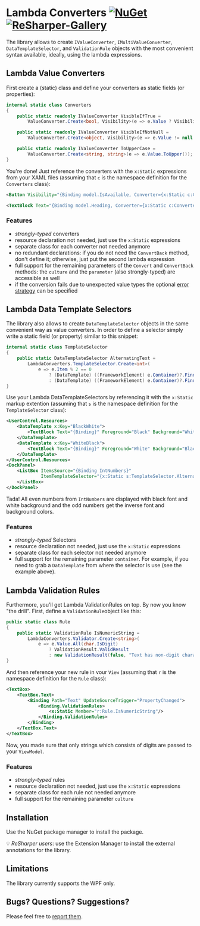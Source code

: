 # Lambda Converters [![NuGet](https://img.shields.io/nuget/v/LambdaConverters.svg)](https://www.nuget.org/packages/LambdaConverters) [![ReSharper-Gallery](https://img.shields.io/badge/resharper--gallery-v3.0.0-lightgrey.svg)](https://resharper-plugins.jetbrains.com/packages/LambdaConverters.Annotations)

The library allows to create `IValueConverter`, `IMultiValueConverter`, `DataTemplateSelector`, and `ValidationRule` objects with the most convenient syntax available, ideally, using the lambda expressions.

## Lambda Value Converters

First create a (static) class and define your converters as static fields (or properties):

```csharp
internal static class Converters
{
    public static readonly IValueConverter VisibleIfTrue =
        ValueConverter.Create<bool, Visibility>(e => e.Value ? Visibility.Visible : Visibility.Collapsed);

    public static readonly IValueConverter VisibleIfNotNull =
        ValueConverter.Create<object, Visibility>(e => e.Value != null ? Visibility.Visible : Visibility.Collapsed);

    public static readonly IValueConverter ToUpperCase =
        ValueConverter.Create<string, string>(e => e.Value.ToUpper());
}
```

You're done! Just reference the converters with the `x:Static` expressions from your XAML files (assuming that `c` is the namespace definition for the `Converters` class):

```xml
<Button Visibility="{Binding model.IsAvailable, Converter={x:Static c:Converters.VisibleIfTrue}}" />

<TextBlock Text="{Binding model.Heading, Converter={x:Static c:Converters.ToUpperCase}}" />
```

### Features
- *strongly-typed* converters
- resource declaration not needed, just use the `x:Static` expressions
- separate class for each converter not needed anymore
- no redundant declarations: if you do not need the `ConvertBack` method, don't define it; otherwise, just put the second lambda expression
- full support for the remaining parameters of the `Convert` and `ConvertBack` methods: the `culture` and the `parameter` (also strongly-typed) are accessible as well
- if the conversion fails due to unexpected value types the optional [error strategy](Sources/LambdaConverters.Wpf/ConverterErrorStrategy.cs) can be specified

## Lambda Data Template Selectors

The library also allows to create `DataTemplateSelector` objects in the same convenient way as value converters. In order to define a selector simply write a static field (or property) similar to this snippet:

```csharp
internal static class TemplateSelector
{
    public static DataTemplateSelector AlternatingText =
        LambdaConverters.TemplateSelector.Create<int>(
            e => e.Item % 2 == 0
                ? (DataTemplate) ((FrameworkElement) e.Container)?.FindResource("BlackWhite")
                : (DataTemplate) ((FrameworkElement) e.Container)?.FindResource("WhiteBlack"));
}
```
Use your Lambda DataTemplateSelectors by referencing it with the `x:Static` markup extention (assuming that `s` is the namespace definition for the `TemplateSelector` class):

```xml
<UserControl.Resources>
    <DataTemplate x:Key="BlackWhite">
        <TextBlock Text="{Binding}" Foreground="Black" Background="White" />
    </DataTemplate>
    <DataTemplate x:Key="WhiteBlack">
        <TextBlock Text="{Binding}" Foreground="White" Background="Black" />
    </DataTemplate>
</UserControl.Resources>
<DockPanel>
    <ListBox ItemsSource="{Binding IntNumbers}"
             ItemTemplateSelector="{x:Static s:TemplateSelector.AlternatingText}">
    </ListBox>
</DockPanel>
```

Tada! All even numbers from `IntNumbers` are displayed with black font and white background and the odd numbers get the inverse font and background colors.

### Features
- *strongly-typed* Selectors
- resource declaration not needed, just use the `x:Static` expressions
- separate class for each selector not needed anymore
- full support for the remaining parameter `container`. For example, if you need to grab a `DataTemplate` from where the selector is use (see the example above).

## Lambda Validation Rules

Furthermore, you'll get Lambda ValidationRules on top. By now you know "the drill". First, define a `ValidationRule`object like this:

```csharp
public static class Rule
{
    public static ValidationRule IsNumericString =
        LambdaConverters.Validator.Create<string>(
            e => e.Value.All(char.IsDigit)
                ? ValidationResult.ValidResult
                : new ValidationResult(false, "Text has non-digit characters!"));
}
```
And then reference your new rule in vour `View` (assuming that `r` is the namespace definition for the `Rule` class):
```xml
<TextBox>
    <TextBox.Text>
        <Binding Path="Text" UpdateSourceTrigger="PropertyChanged">
            <Binding.ValidationRules>
                <x:Static Member="r:Rule.IsNumericString"/>
            </Binding.ValidationRules>
        </Binding>
    </TextBox.Text>
</TextBox>
```
Now, you made sure that only strings which consists of digits are passed to your `ViewModel`.

### Features
- *strongly-typed* rules
- resource declaration not needed, just use the `x:Static` expressions
- separate class for each rule not needed anymore
- full support for the remaining parameter `culture`

## Installation
Use the NuGet package manager to install the package.

:bulb: *ReSharper users*: use the Extension Manager to install the external annotations for the library.

## Limitations
The library currently supports the WPF only.

## Bugs? Questions? Suggestions?
Please feel free to [report them](https://github.com/michael-damatov/lambda-converters/issues).
